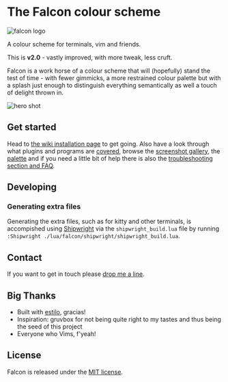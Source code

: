 # The Falcon colour scheme
![falcon logo](https://raw.githubusercontent.com/fenetikm/falcon/master/support/logo2.png)

A colour scheme for terminals, vim and friends.

This is **v2.0** - vastly improved, with more tweak, less cruft.

Falcon is a work horse of a colour scheme that will (hopefully) stand the test of time - with fewer gimmicks, a more restrained colour palette but with a splash just enough to distinguish everything semantically as well a touch of delight thrown in.

![hero shot](https://raw.githubusercontent.com/fenetikm/falcon/master/support/hero2.png)

## Get started
Head to [the wiki installation page](https://github.com/fenetikm/falcon/wiki/Installation) to get going. Also have a look through what plugins and programs are [covered](https://github.com/fenetikm/falcon/wiki/Coverage), browse the [screenshot gallery](https://github.com/fenetikm/falcon/wiki/Screenshots), the [palette](https://github.com/fenetikm/falcon/wiki/Palette) and if you need a little bit of help there is also the [troubleshooting section and
FAQ](https://github.com/fenetikm/falcon/wiki/Troubleshooting-&-FAQ).

## Developing
### Generating extra files
Generating the extra files, such as for kitty and other terminals, is accompished using [Shipwright](https://github.com/rktjmp/shipwright.nvim) via the `shipwright_build.lua` file by running `:Shipwright ./lua/falcon/shipwright/shipwright_build.lua`.

## Contact
If you want to get in touch please [drop me a line](https://michaelwelford.com/contact).

## Big Thanks
* Built with [estilo](https://github.com/jacoborus/estilo), gracias!
* Inspiration: gruvbox for not being quite right to my tastes and thus being the seed of this project
* Everyone who Vims, f'yeah!

## License
Falcon is released under the [MIT license](https://github.com/fenetikm/falcon/blob/master/LICENSE).
